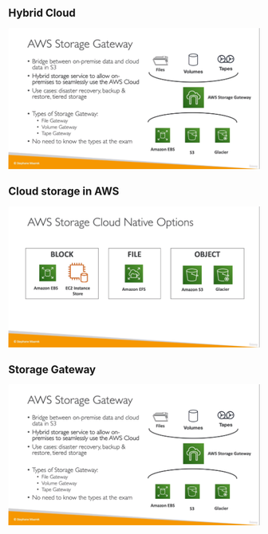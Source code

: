 ## Hybrid Cloud
![](img/storage-gateway.png) 

## Cloud storage in AWS
![](img/storeee.png)  

## Storage Gateway
![](img/storage-gateway.png)  